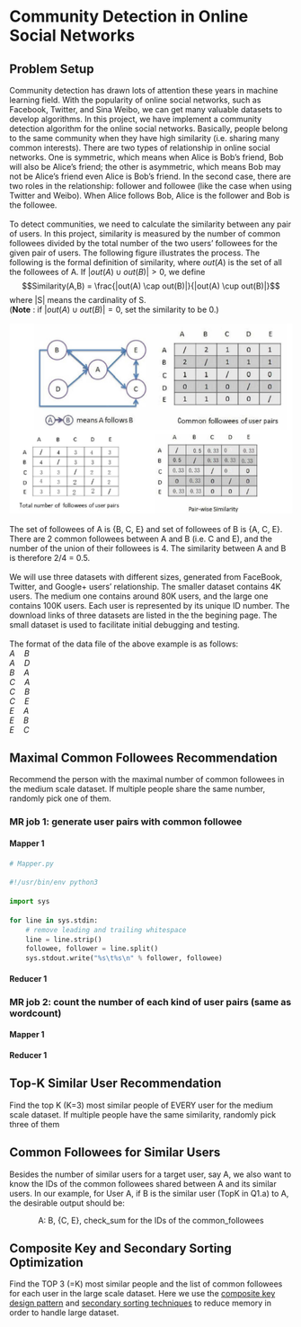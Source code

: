 # Community Detection in Online Social Networks
## Problem Setup
Community detection has drawn lots of attention these years in machine learning field. With the popularity of online social networks, such as Facebook, Twitter, and Sina Weibo, we can get many valuable datasets to develop algorithms. In this project, we have implement a community detection algorithm for the online social networks. Basically, people belong to the same community when they have high similarity (i.e. sharing many common interests). There are two types of relationship in online social networks. One is symmetric, which means when Alice is Bob’s friend, Bob will also be Alice’s friend; the other is asymmetric, which means Bob may not be Alice’s friend even Alice is Bob’s friend. In the second case, there are two roles in the relationship: follower and followee (like the case when using Twitter and Weibo). When Alice follows Bob, Alice is the follower and Bob is the followee.\
\
To detect communities, we need to calculate the similarity between any pair of users. In this project, similarity is measured by the number of common followees divided by the total
number of the two users’ followees for the given pair of users. The following figure illustrates the process. The following is the formal definition of similarity, where $out(A)$ is the set of all the followees of A. If $|out(A) \cup out(B)|>0$, we define
$$Similarity(A,B) = \frac{|out(A) \cap out(B)|}{|out(A) \cup out(B)|}$$
where |S| means the cardinality of S.\
(**Note** : if $|out(A) \cup out(B)|=0$, set the similarity to be 0.)\
\
![](pic/community%20detection.jpg)\
\
The set of followees of A is {B, C, E} and set of followees of B is {A, C, E}. There are 2 common followees between A and B (i.e. C and E), and the number of the union of their followees is 4. The similarity between A and B is therefore 2/4 = 0.5.\
\
We will use three datasets with different sizes, generated from FaceBook, Twitter, and Google+ users’ relationship. The smaller dataset contains 4K users. The medium one contains around 80K users, and the large one contains 100K users. Each user is represented by its unique ID number. The download links of three datasets are listed in the the begining page. The small dataset is used to facilitate initial debugging and testing.\
\
The format of the data file of the above example is as follows:\
$A\quad B$\
$A\quad D$\
$B\quad A$\
$C\quad A$\
$C\quad B$\
$C\quad E$\
$E\quad A$\
$E\quad B$\
$E\quad C$
## Maximal Common Followees Recommendation
Recommend the person with the maximal number of common followees in the medium scale dataset. If multiple people share the same number, randomly pick one of them.
### MR job 1: generate user pairs with common followee
#### Mapper 1
```python
# Mapper.py

#!/usr/bin/env python3

import sys

for line in sys.stdin:
    # remove leading and trailing whitespace
    line = line.strip()
    followee, follower = line.split()
    sys.stdout.write("%s\t%s\n" % follower, followee)
```
#### Reducer 1
### MR job 2: count the number of each kind of user pairs (same as wordcount)
#### Mapper 1
#### Reducer 1
## Top-K Similar User Recommendation
Find the top K (K=3) most similar people of EVERY user for the medium scale dataset. If multiple people have the same similarity, randomly pick three of them
## Common Followees for Similar Users
Besides the number of similar users for a target user, say A, we also want to know the IDs of the common followees shared between A and its similar
users. In our example, for User A, if B is the similar user (TopK in Q1.a) to A, the desirable
output should be:
<center>
A: B, {C, E}, check_sum for the IDs of the common_followees
</center>

## Composite Key and Secondary Sorting Optimization
Find the TOP 3 (=K) most similar people and the list of common followees for each user in the large scale dataset. Here we use the [composite key design pattern](http://tutorials.techmytalk.com/2014/11/14/mapreduce-composite-key-operation-part2/) and [secondary sorting techniques](http://codingjunkie.net/secondary-sort/) to reduce memory in order to handle large dataset.
